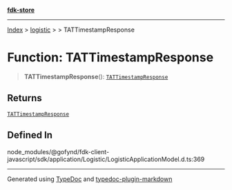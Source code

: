 [**fdk-store**](../../../README.md)
***

[Index](../../../API.md) > [logistic](../../README.md) > [<internal>](../README.md) > TATTimestampResponse

# Function: TATTimestampResponse

> **TATTimestampResponse**(): [`TATTimestampResponse`](../type-aliases/type-alias.TATTimestampResponse.md)

## Returns

[`TATTimestampResponse`](../type-aliases/type-alias.TATTimestampResponse.md)

## Defined In

node\_modules/@gofynd/fdk-client-javascript/sdk/application/Logistic/LogisticApplicationModel.d.ts:369

***
Generated using [TypeDoc](https://typedoc.org/) and [typedoc-plugin-markdown](https://www.npmjs.com/package/typedoc-plugin-markdown)

